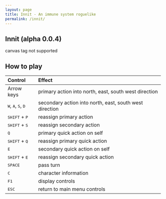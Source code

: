 ```yaml
---
layout: page
title: Innit - An immune system roguelike
permalink: /innit/
---
```


## Innit (alpha 0.0.4)

<canvas id="canvas" height="450" width="750">
    canvas tag not supported
</canvas>
<script src="/wasm/innit.js"></script>
<script>
    var arrow_keys_handler = function(e) {
        switch(e.code) {
            case "ArrowUp": case "ArrowDown": case "ArrowLeft": case "ArrowRight":
            case "Space": e.preventDefault(); break;
            default: break; // do not block other keys
        }
    };
    window.addEventListener("keydown", arrow_keys_handler, false);
    window.addEventListener("load", async () => {
        await wasm_bindgen("/wasm/innit_bg.wasm");
    });
</script>

<!-- [Play in dedicated tab](https://micutio.github.io/innit.html) -->

## How to play

| Control                                                | Effect                                                  |
| :----------------------------------------------------- | :------------------------------------------------------ |
| Arrow keys                                             | primary action into north, east, south west direction   |
| <kbd>W</kbd>, <kbd>A</kbd>, <kbd>S</kbd>, <kbd>D</kbd> | secondary action into north, east, south west direction |
| <kbd>SHIFT</kbd> + <kbd>P</kbd>                        | reassign primary action                                 |
| <kbd>SHIFT</kbd> + <kbd>S</kbd>                        | reassign secondary action                               |
| <kbd>Q</kbd>                                           | primary quick action on self                            |
| <kbd>SHIFT</kbd> + <kbd>Q</kbd>                        | reassign primary quick action                           |
| <kbd>E</kbd>                                           | secondary quick action on self                          |
| <kbd>SHIFT</kbd> + <kbd>E</kbd>                        | reassign secondary quick action                         |
| <kbd>SPACE</kbd>                                       | pass turn                                               |
| <kbd>C</kbd>                                           | character information                                   |
| <kbd>F1</kbd>                                          | display controls                                        |
| <kbd>ESC</kbd>                                         | return to main menu controls                            |
